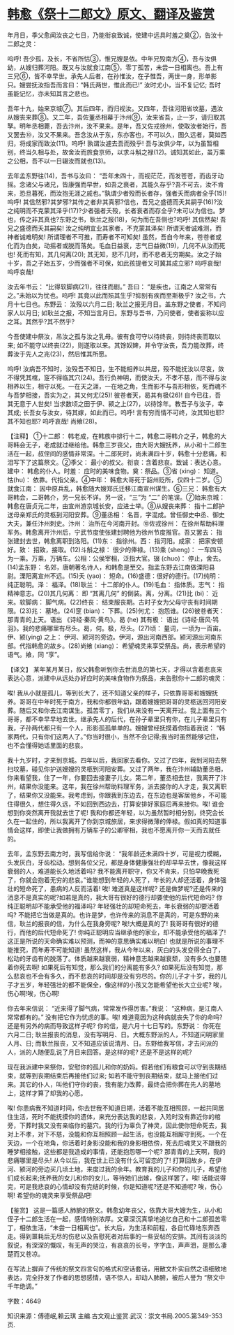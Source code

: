 # [韩愈《祭十二郎文》原文、翻译及鉴赏](https://www.vrrw.net/wx/14115.html)

年月日，季父愈闻汝丧之七日，乃能衔哀致诚，使建中远具时羞之奠②，告汝十二郎之灵：

呜呼! 吾少孤，及长，不省所怙③，惟兄嫂是依。中年兄殁南方④，吾与汝俱幼，从嫂归葬河阳。既又与汝就食江南⑤，零丁孤苦，未尝一日相离也。吾上有三兄⑥，皆不幸早世。承先人后者，在孙惟汝，在子惟吾，两世一身，形单影只。嫂尝抚汝指吾而言曰：“韩氏两世，惟此而已!” 汝时尤小，当不复记忆; 吾时虽能记忆，亦未知其言之悲也。

吾年十九，始来京城⑦。其后四年，而归视汝。又四年，吾往河阳省坟墓，遇汝从嫂丧来葬⑧。又二年，吾佐董丞相幕于汴州⑨，汝来省吾，止一岁，请归取其孥。明年丞相薨，吾去汴州，汝不果来。是年，吾又佐戎徐州，使取汝者始行，吾又罢去⑩，汝又不果来。吾念汝从于东，东亦客也，不可以久，图久远者，莫如西归，将成家而致汝(11)。呜呼! 孰谓汝遽去吾而殁乎! 吾与汝俱少年，以为虽暂相别，终当久相与处，故舍汝而旅食京师，以求斗斛之禄(12)。诚知其如此，虽万乘之公相，吾不以一日辍汝而就也(13)。

去年孟东野往(14)，吾书与汝曰： “吾年未四十，而视茫茫，而发苍苍，而齿牙动摇。念诸父与诸兄，皆康强而早世，如吾之衰者，其能久存乎?吾不可去，汝不肯来，恐旦暮死，而汝抱无涯之戚也。”孰谓少者殁而长者存，强者夭而病者全乎(15)! 呜呼! 其信然邪?其梦邪?其传之者非其真邪?信也，吾兄之盛德而夭其嗣乎(16)?汝之纯明而不克蒙其泽乎(17)?少者强者夭殁，长者衰者而存全乎?未可以为信也。梦也，传之非其真也?东野之书，耿兰之报(18)，何为而在吾侧也?呜呼! 其信然矣! 吾兄之盛德而夭其嗣矣! 汝之纯明宜业其家者，不克蒙其泽矣! 所谓天者诚难测，而神者诚难明矣! 所谓理者不可推，而寿者不可知矣! 虽然，吾自今年来，苍苍者或化而为白矣，动摇者或脱而落矣。毛血日益衰，志气日益微(19)，几何不从汝而死也! 死而有知，其几何离(20); 其无知，悲不几时，而不悲者无穷期矣。汝之子始十岁，吾之子始五岁，少而强者不可保，如此孩提者又可冀其成立邪? 呜呼哀哉! 呜呼哀哉!

汝去年书云： “比得软脚病(21)，往往而剧。” 吾曰： “是疾也，江南之人常常有之。”未始以为忧也。呜呼! 其竟以此而殒其生乎?抑别有疾而至斯极乎? 汝之书，六月十七日也。东野云： 汝殁以六月二日; 耿兰之报无月日。盖东野之使者，不知问家人以月日; 如耿兰之报，不知当言月日。东野与吾书，乃问使者，使者妄称以应之耳。其然乎?其不然乎?

今吾使建中祭汝，吊汝之孤与汝之乳母。彼有食可守以待终丧，则待终丧而取以来; 如不能守以终丧(22)，则遂取以来。其馀奴婢，并令守汝丧，吾力能改葬，终葬汝于先人之兆(23)，然后惟其所愿。

呜呼! 汝病吾不知时，汝殁吾不知日，生不能相养以共居，殁不能抚汝以尽哀，敛不得凭其棺，窆不得临其穴(24)。吾行负神明，而使汝夭，不孝不慈，而不得与汝相养以生，相守以死。一在天之涯，一在地之角，生而影不与吾形相依，死而魂不与吾梦相接，吾实为之，其又何尤(25)! 彼苍者天，曷其有极(26)! 自今已往，吾其无意于人世矣! 当求数顷之田于伊、颍之上(27)，以待馀年。教吾子与汝子，幸其成; 长吾女与汝女，待其嫁，如此而已。呜呼! 言有穷而情不可终，汝其知也耶?其不知也耶? 呜呼哀哉! 尚飨(28)。



【注释】 ①十二郎： 韩老成，在韩族中排行十二，韩愈二哥韩介之子，韩愈的大哥韩会无子，老成就过继给他。韩愈三岁丧父，由大哥大嫂抚养，从小和十二郎生活在一起，叔侄间的感情非常深。十二郎死时，尚未满四十岁，韩愈十分悲痛，和泪写下了这篇祭文。②季父： 最小的叔父。衔哀：含着悲哀。致诚：表达心意。建中： 韩愈的仆人。时羞： 应时的美味食物。奠：祭品。③省 (xing)： 知道。怙(hu)： 依靠。代指父亲。④中年： 韩愈大哥死于韶州贬所，仅四十二岁。⑤就食江南： 因中原兵乱，韩愈随大嫂郑氏迁移江南宣州谋生。⑥三兄： 韩愈有大哥韩会，二哥韩介，另一兄长不详。另一说，“三”为 “二” 的笔误。⑦始来京城： 韩愈在唐贞元二年，由宣州游京城长安，应进士举。⑧从嫂丧来葬： 指十二郎护送母亲郑氏的灵柩到河阳安葬。⑨董丞相： 名晋，字混成。曾任御史中丞、御史大夫，兼任汴州刺史。汴州： 治所在今河南开封。⑩佐戎徐州： 在徐州帮助料理军务。韩愈离开汴州后，宁武节度使张建封聘他为徐州节度推官。吾又罢去： 指张建封去世，韩愈离职到洛阳。(11)东： 指徐州。西： 指河阳。成家： 把家安顿好。致： 招致，接取。(12)斗斛之禄： 很少的俸禄。(13)乘 (sheng)： 一车四马为一乘。万乘，万辆车。公相：公侯宰相，泛指大官。辍 (chuo)： 停止，舍去。(14)孟东野： 名郊，唐朝著名诗人，和韩愈是至交。指孟东野去江南做溧阳县尉。溧阳离宣州不远。(15)夭 (yao)： 短命。(16)盛德：很好的德行。(17)纯明： 纯正聪明。泽： 福泽。(18)耿兰： 十二郎的仆人。(19)毛血： 指体质。志气： 指精神意志。(20)其几何离： 即 “其离几何” 的倒装。离，分离。(21)比 (bi)： 近来。软脚病： 脚气病。(22)终丧： 结束服丧期。古时子女为父母守丧有时间期限。(23)兆： 墓地。(24)窆 (bian)： 下葬。(25)何尤： 抱怨谁。(26)彼苍者天： 那青青的上天。语出 《诗经·秦风·黄鸟》。曷 (he) 其有极： 语出《诗经·唐风·鸨羽》。我的悲痛哪里有尽头。曷，何。极，尽头。(27)顷： 量词，一顷为一百亩。伊、颍(ying) 之上： 伊河、颍河的旁边。伊河，源出河南西部。颍河源出河南东部。代指韩愈的故乡。(28)尚飨 (xiang)： 希望魂灵来享受祭品。尚，表示希望的语气。飨，同 “享”。

【译文】 某年某月某日，叔父韩愈听到你去世消息的第七天，才得以含着悲哀来表达心意，派建中从远处办好应时的美味食物作为祭品，来告慰你十二郎的魂灵：

唉! 我从小就是孤儿，等到长大了，还不知道父亲的样子，只依靠哥哥和嫂嫂抚养。哥哥在中年时死于南方，我和你都很年幼，跟着嫂嫂把哥哥的灵柩送回河阳安葬。随后又和你去江南谋生。孤苦零丁，我们从来没有一天离开过。我上面有三个哥哥，都不幸早早地去世。继承先人的后代，在孙子辈里只有你，在儿子辈里只有我，子孙两代都只有一个人，形影孤孤单单的。嫂嫂曾经抚摸着你指着我说： “韩家两代，只有你们这两人了。”你当时很小，当然不会记得;我当时虽然能够记住，也不会懂得她话里面的悲哀。

我十九岁时，才来到京城。四年以后，我回家去看你。又过了四年，我到河阳去祭扫坟墓，碰见你护送嫂嫂的灵柩到河阳安葬。又过了两年，我在汴州辅助董丞相，你来看望我，住了一年，你要回去接妻子儿女。第二年，董丞相去世，我离开了汴州，结果你没能来。这年，我在徐州帮助料理军务，派去接你的人才走，我又离职了，结果你又没能来。我考虑到，你跟我到东边去，在东边也是客居他乡，不可能住得很久，想住得久远，不如回到西边去，打算安排好家庭后再来接你。唉! 谁会想到你突然离开我就去世了呢! 我和你都还年轻，以为虽然暂时相分别，终究会长久在一起住的，所以我离开了你到京城旅居，来求得微薄的俸禄。假如真的知道事情会这样，即使让我做拥有万辆车子的公卿宰相，我也不愿离开你一天而去就任的。

去年，孟东野去南方时，我写信给你说： “我年龄还未满四十岁，可是视力模糊，头发灰白，牙齿松动。想到各位父兄，都是身体健康强壮的却早早去世，像我这样衰弱的人，难道能长久地活着吗? 我不能离开职守，你又不肯来，只怕早晚我死了，你就会抱着无穷的悲哀。”谁能想到年轻的人死了，年长的人却还活着，身体强壮的短命死了，患病的人反而活着! 唉! 难道真是这样呢? 还是做梦呢?还是传来的消息不是真实的呢?如若是真的，我大哥有很好的德行却要使他的后代短命吗? 你纯正聪明却不能承受他的福泽吗? 年轻强壮的却短命死去，年长衰弱的却要活着吗? 不能把它当做是真的。也许是梦，也许传来的消息不是真的，可是东野的来信，耿兰的报丧的信，为什么在我身旁呢? 唉!大概是真的了! 我哥哥有很好的德行，而他的后代短命死了! 你纯正聪明应当继承他的家业，却不能承受他的福泽了! 这正是所说的天命确实难以预测，而神的意思确实难以明白! 也就是所说的事理不能推究，而年寿不可能知道! 虽然这样，我从今年以来，灰白的头发变得全白了，松动的牙齿有的脱落了。体质越来越衰弱，精神意志越来越衰颓，没有多久也要随着你死去啊! 如果死后有知觉，那么我们的分离能有多久? 如果死后没有知觉，那么悲哀也不会有多久，而不悲哀的时间却是没有穷尽的。你的儿子才十岁，我的儿子才五岁，年轻强壮的都不能保全，像这样的小孩又怎能希望他长大立业呢? 唉，伤心啊!唉，伤心啊!

你去年来信说： “近来得了脚气病，常常发作得厉害。”我说： “这种病，是江南人常常都有的。” 没有把它作为忧虑的事。唉! 难道竟因为这种病就丧失了你的命吗?还是有另外的病而导致这样子呢? 你的信，是六月十七日写的。东野说： 你死在六月二日; 耿兰报丧的消息，没有写明月、日。大概东野派的人，不知道问明家里人月、日; 而耿兰报丧，又不知道应该说清月、日。东野给我写信，才去问派的人，派的人随便乱说了月日来回答。是这样的呢? 还是不是这样的呢?

现在我派建中来祭你，安慰你的孤儿和你的奶妈。假若他们有粮食可以守到丧期结束，就等到丧期结束后再接他们过来; 如若不能守到丧期结束，就马上接他们过来。其它的仆人，叫他们守你的丧，我有能力改葬，最终会把你葬在先人的墓地上，这样才算了却我的心愿。

唉! 你患病我不知道时间，你去世我不知道日期，活着不能互相照顾，一起共同居住生活，死时不能抚摸你的遗体，来充分表达我的悲哀，入殓时没有靠近你的棺旁，下葬时我又没有亲临你的墓穴。我的行为辜负了神灵，因此使你短命死去，我对上不孝，对下不慈，没能和你互相照顾一起生活，也没能互相厮守到死。一个在天边，一个在地角，你活着时身影没能和我的身影相依傍，死去后魂灵又不跟我的睡梦相接触，这些都是我造成的事情，还能抱怨哪一个呢? 那青青的上天啊，我的悲痛哪里是尽头! 从今以后，我在世上已没有什么可留恋的了! 打算回故乡，在伊河、颍河的旁边买几顷土地，来度过我的余年。教育我的儿子和你的儿子，希望他们成长起来;抚养我的女儿和你的女儿，等待她们出嫁，像这样罢了。唉! 话能说得完，可是我悲哀的心情却没有完结的时候，你是知道呢?还是不知道呢? 唉，伤心啊! 希望你的魂灵来享受祭品吧!

【鉴赏】 这是一篇感人肺腑的祭文。韩愈幼年丧父，依靠大哥大嫂为生，从小和侄子十二郎生活在一起，感情特别浓厚。文章深沉真挚地追忆自己和十二郎孤苦零丁，相依生活，“未尝一日相离也”。长大后，为生活和前程，各自忙碌地东奔西走。得到噩耗后无尽的伤悲以及告慰死者对后事的一些妥帖的安排。其间有淡淡的叙说，有深深的慨叹，有无声的哭泣，有哀哀的长号，字字血，声声泪，是那么凄楚而又苍凉。

在写法上摒弃了传统的祭文四言句的格式和空话套话，用散文朴实自然之语细致地表达，完全抒发了作者的思想感情，语不惊人，却动人肺腑，被后人誉为 “祭文中千年绝调。”

字数：4649

知识来源：傅德岷,赖云琪 主编.古文观止鉴赏.武汉：崇文书局.2005.第349-353页.

